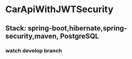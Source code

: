 ﻿# CarApiWithJWTSecurity
## Stack: spring-boot,hibernate,spring-security,maven, PostgreSQL
### watch develop branch
